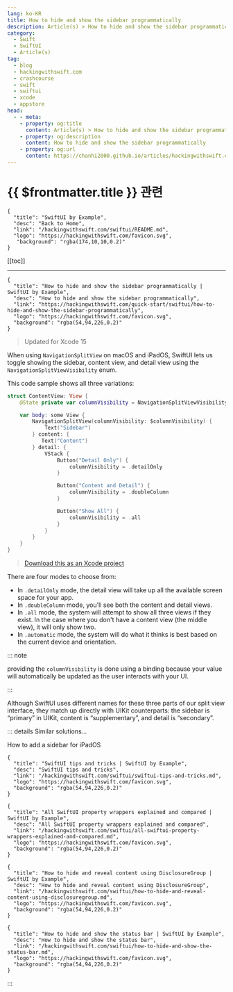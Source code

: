```yaml
---
lang: ko-KR
title: How to hide and show the sidebar programmatically
description: Article(s) > How to hide and show the sidebar programmatically
category:
  - Swift
  - SwiftUI
  - Article(s)
tag: 
  - blog
  - hackingwithswift.com
  - crashcourse
  - swift
  - swiftui
  - xcode
  - appstore
head:
  - - meta:
    - property: og:title
      content: Article(s) > How to hide and show the sidebar programmatically
    - property: og:description
      content: How to hide and show the sidebar programmatically
    - property: og:url
      content: https://chanhi2000.github.io/articles/hackingwithswift.com/swiftui/how-to-hide-and-show-the-sidebar-programmatically.html
---
```


# {{ $frontmatter.title }} 관련

```component VPCard
{
  "title": "SwiftUI by Example",
  "desc": "Back to Home",
  "link": "/hackingwithswift.com/swiftui/README.md",
  "logo": "https://hackingwithswift.com/favicon.svg",
   "background": "rgba(174,10,10,0.2)"
}
```

[[toc]]

---

```component VPCard
{
  "title": "How to hide and show the sidebar programmatically | SwiftUI by Example",
  "desc": "How to hide and show the sidebar programmatically",
  "link": "https://hackingwithswift.com/quick-start/swiftui/how-to-hide-and-show-the-sidebar-programmatically",
  "logo": "https://hackingwithswift.com/favicon.svg",
  "background": "rgba(54,94,226,0.2)"
}
```

> Updated for Xcode 15

When using `NavigationSplitView` on macOS and iPadOS, SwiftUI lets us toggle showing the sidebar, content view, and detail view using the `NavigationSplitViewVisibility` enum. 

This code sample shows all three variations:

```swift
struct ContentView: View {
    @State private var columnVisibility = NavigationSplitViewVisibility.detailOnly

    var body: some View {
        NavigationSplitView(columnVisibility: $columnVisibility) {
            Text("Sidebar")
        } content: {
           Text("Content")
        } detail: {
            VStack {
                Button("Detail Only") {
                    columnVisibility = .detailOnly
                }

                Button("Content and Detail") {
                    columnVisibility = .doubleColumn
                }

                Button("Show All") {
                    columnVisibility = .all
                }
            }
        }
    }
}
```

> [<FontIcon icon="fas fa-file-zipper"/>Download this as an Xcode project](https://hackingwithswift.com/files/projects/swiftui/how-to-hide-and-show-the-sidebar-programmatically-1.zip)

There are four modes to choose from:

- In `.detailOnly` mode, the detail view will take up all the available screen space for your app.
- In `.doubleColumn` mode, you'll see both the content and detail views.
- In `.all` mode, the system will attempt to show all three views if they exist. In the case where you don't have a content view (the middle view), it will only show two.
- In `.automatic` mode, the system will do what it thinks is best based on the current device and orientation.

::: note

providing the `columnVisibility` is done using a binding because your value will automatically be updated as the user interacts with your UI.

:::

Although SwiftUI uses different names for these three parts of our split view interface, they match up directly with UIKit counterparts: the sidebar is “primary” in UIKit, content is “supplementary”, and detail is “secondary”.

::: details Similar solutions…

How to add a sidebar for iPadOS

```component VPCard
{
  "title": "SwiftUI tips and tricks | SwiftUI by Example",
  "desc": "SwiftUI tips and tricks",
  "link": "/hackingwithswift.com/swiftui/swiftui-tips-and-tricks.md",
  "logo": "https://hackingwithswift.com/favicon.svg",
  "background": "rgba(54,94,226,0.2)"
}
```

```component VPCard
{
  "title": "All SwiftUI property wrappers explained and compared | SwiftUI by Example",
  "desc": "All SwiftUI property wrappers explained and compared",
  "link": "/hackingwithswift.com/swiftui/all-swiftui-property-wrappers-explained-and-compared.md",
  "logo": "https://hackingwithswift.com/favicon.svg",
  "background": "rgba(54,94,226,0.2)"
}
```

```component VPCard
{
  "title": "How to hide and reveal content using DisclosureGroup | SwiftUI by Example",
  "desc": "How to hide and reveal content using DisclosureGroup",
  "link": "/hackingwithswift.com/swiftui/how-to-hide-and-reveal-content-using-disclosuregroup.md",
  "logo": "https://hackingwithswift.com/favicon.svg",
  "background": "rgba(54,94,226,0.2)"
}
```

```component VPCard
{
  "title": "How to hide and show the status bar | SwiftUI by Example",
  "desc": "How to hide and show the status bar",
  "link": "/hackingwithswift.com/swiftui/how-to-hide-and-show-the-status-bar.md",
  "logo": "https://hackingwithswift.com/favicon.svg",
  "background": "rgba(54,94,226,0.2)"
}
```


:::

